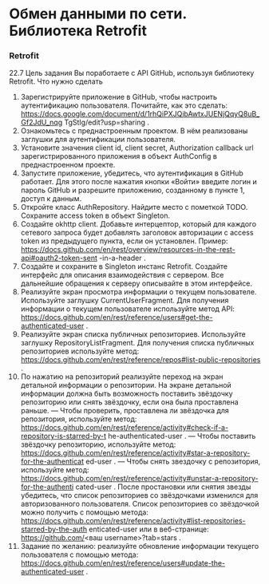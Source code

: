 # Обмен данными по сети. Библиотека Retrofit
### Retrofit

22.7
Цель задания
Вы поработаете с API GitHub, используя библиотеку Retrofit.
Что нужно сделать
1. Зарегистрируйте приложение в GitHub, чтобы настроить аутентификацию
пользователя. Почитайте, как это сделать:
https://docs.google.com/document/d/1rhQiPXJQibAwtxJUENjQqyQ8uB_Gf2JdU_nqg
TgStIg/edit?usp=sharing .
2. Ознакомьтесь с преднастроенным проектом. В нём реализованы заглушки для
аутентификации пользователя.
3. Установите значения client id, client secret, Authorization callback url
зарегистрированного приложения в объект AuthConfig в преднастроенном
проекте.
4. Запустите приложение, убедитесь, что аутентификация в GitHub работает. Для
этого после нажатия кнопки «Войти» введите логин и пароль GitHub и
разрешите приложению, созданному в пункте 1, доступ к данным.
5. Откройте класс AuthRepository. Найдите место c пометкой TODO. Сохраните
access token в объект Singleton.
6. Создайте okhttp client. Добавьте интерцептор, который для каждого сетевого
запроса будет добавлять заголовок авторизации c access token из предыдущего
пункта, если он установлен. Пример:
https://docs.github.com/en/rest/overview/resources-in-the-rest-api#oauth2-token-sent
-in-a-header .
7. Создайте и сохраните в Singleton инстанс Retrofit. Создайте интерфейс для
описания взаимодействия с сервером. Все дальнейшие обращения к серверу
описывайте в этом интерфейсе.
8. Реализуйте экран просмотра информации о текущем пользователе.
Используйте заглушку CurrentUserFragment. Для получения информации о
текущем пользователе используйте метод API:
https://docs.github.com/en/rest/reference/users#get-the-authenticated-user .
9. Реализуйте экран списка публичных репозиториев. Используйте заглушку
RepositoryListFragment. Для получения списка публичных репозиториев
используйте метод:
https://docs.github.com/en/rest/reference/repos#list-public-repositories .
10. По нажатию на репозиторий реализуйте переход на экран детальной
информации о репозитории. На экране детальной информации должна быть
возможность поставить звёздочку репозиторию или снять звёздочку, если она
была проставлена раньше.
— Чтобы проверить, проставлена ли звёздочка для репозитория, используйте
метод:
https://docs.github.com/en/rest/reference/activity#check-if-a-repository-is-starred-by-t
he-authenticated-user .
— Чтобы поставить звёздочку репозиторию, используйте метод:
https://docs.github.com/en/rest/reference/activity#star-a-repository-for-the-authenticat
ed-user .
— Чтобы снять звездочку с репозитория, используйте метод:
https://docs.github.com/en/rest/reference/activity#unstar-a-repository-for-the-authenti
cated-user .
После простановки или снятия звезды убедитесь, что список репозиториев со
звёздочками изменился для авторизованного пользователя. Список
репозиториев со звёздочкой можно получить с помощью метода:
https://docs.github.com/en/rest/reference/activity#list-repositories-starred-by-the-auth
enticated-user или в веб-странице: https://github.com/<ваш username>?tab=stars .
11. Задание по желанию: реализуйте обновление информации текущего
пользователя с помощью метода:
https://docs.github.com/en/rest/reference/users#update-the-authenticated-user .
